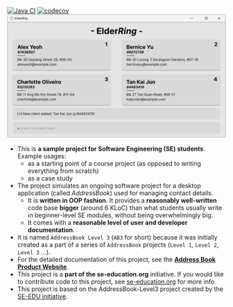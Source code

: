 [![Java CI](https://github.com/AY2526S1-CS2103T-T14-4/tp/actions/workflows/gradle.yml/badge.svg)](https://github.com/AY2526S1-CS2103T-T14-4/tp/actions/workflows/gradle.yml)
[![codecov](https://codecov.io/gh/AY2526S1-CS2103T-T14-4/tp/graph/badge.svg?token=H10E5XH0BD)](https://codecov.io/gh/AY2526S1-CS2103T-T14-4/tp)
![Ui](docs/images/Ui.png)

* This is **a sample project for Software Engineering (SE) students**.<br>
  Example usages:
  * as a starting point of a course project (as opposed to writing everything from scratch)
  * as a case study
* The project simulates an ongoing software project for a desktop application (called _AddressBook_) used for managing contact details.
  * It is **written in OOP fashion**. It provides a **reasonably well-written** code base **bigger** (around 6 KLoC) than what students usually write in beginner-level SE modules, without being overwhelmingly big.
  * It comes with a **reasonable level of user and developer documentation**.
* It is named `AddressBook Level 3` (`AB3` for short) because it was initially created as a part of a series of `AddressBook` projects (`Level 1`, `Level 2`, `Level 3` ...).
* For the detailed documentation of this project, see the **[Address Book Product Website](https://se-education.org/addressbook-level3)**.
* This project is a **part of the se-education.org** initiative. If you would like to contribute code to this project, see [se-education.org](https://se-education.org/#contributing-to-se-edu) for more info
* This project is based on the AddressBook-Level3 project created by the [SE-EDU initiative](https://se-education.org).
